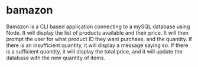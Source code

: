 # bamazon

Bamazon is a CLI based application connecting to a mySQL database using Node.  It will display the list of products available and their price.  It will then prompt the user for what product ID they want purchase, and the quantity.  If there is an insufficient quantity, it will display a message saying so.  If there is a sufficient quantity, it will display the total price, and it will update the database with the new quantity of items.  
